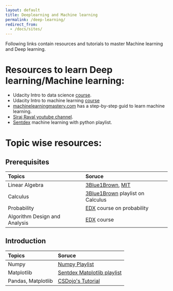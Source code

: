```yaml
---
layout: default
title: Deeplearning and Machine learning
permalink: /deep-learning/
redirect_from:
  - /docs/sites/
---
```

Following links contain resources and tutorials to master Machine learning and Deep learning.

# Resources to learn Deep learning/Machine learning:

*  Udacity Intro to data science [course](https://in.udacity.com/course/intro-to-data-science--ud359).
*  Udacity Intro to machine learning [course](https://in.udacity.com/course/intro-to-machine-learning--ud120-india)
*  [machinelearningmastery.com](https://machinelearningmastery.com/start-here/) has a step-by-step guid to learn machine learning.
*  [Siraj Raval youtube channel](https://www.youtube.com/channel/UCWN3xxRkmTPmbKwht9FuE5A).
*  [Sentdex](https://www.youtube.com/playlist?list=PLQVvvaa0QuDfKTOs3Keq_kaG2P55YRn5v) machine learning with python playlist.

# Topic wise resources:
## Prerequisites

| Topics       | Soruce           |
|:-------------|:-----------------|
| Linear Algebra | [3Blue1Brown](https://www.youtube.com/watch?v=kjBOesZCoqc&index=1&list=PLZHQObOWTQDPD3MizzM2xVFitgF8hE_ab), [MIT](https://ocw.mit.edu/courses/mathematics/18-06-linear-algebra-spring-2010/) |
| Calculus | [3Blue1Brown](https://www.youtube.com/playlist?list=PLZHQObOWTQDMsr9K-rj53DwVRMYO3t5Yr) playlist on Calculus |
| Probability | [EDX](https://www.edx.org/course/introduction-probability-science-mitx-6-041x-2) course on probability |
| Algorithm Design and Analysis | [EDX](https://www.edx.org/course/algorithm-design-analysis-pennx-sd3x) course |

## Introduction

| Topics       | Soruce           |
|:-------------|:-----------------|
| Numpy         | [Numpy Playlist](https://www.youtube.com/watch?v=BrZ5OoYzfN8&index=3&list=PLxgDUj5eygKmlhteKFiXIIhdqmdD2TwVM) |
| Matplotlib    | [Sentdex Matplotlib playlist](https://www.youtube.com/watch?v=q7Bo_J8x_dw&list=PLQVvvaa0QuDfefDfXb9Yf0la1fPDKluPF) |
| Pandas, Matplotlib | [CSDojo's Tutorial](https://www.youtube.com/watch?v=a9UrKTVEeZA) |
